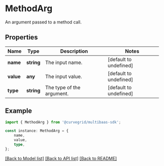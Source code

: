 # MethodArg

An argument passed to a method call.

## Properties

Name | Type | Description | Notes
------------ | ------------- | ------------- | -------------
**name** | **string** | The input name. | [default to undefined]
**value** | **any** | The input value. | [default to undefined]
**type** | **string** | The type of the argument. | [default to undefined]

## Example

```typescript
import { MethodArg } from '@curvegrid/multibaas-sdk';

const instance: MethodArg = {
    name,
    value,
    type,
};
```

[[Back to Model list]](../README.md#documentation-for-models) [[Back to API list]](../README.md#documentation-for-api-endpoints) [[Back to README]](../README.md)
